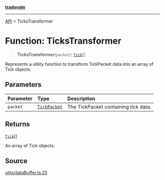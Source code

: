 [**tradovate**](../README.md)

***

[API](../API.md) > TicksTransformer

# Function: TicksTransformer

> **TicksTransformer**(`packet`): [`Tick`](../type-aliases/type-alias.Tick.md)[]

Represents a utility function to transform TickPacket data into an array of Tick objects.

## Parameters

| Parameter | Type | Description |
| :------ | :------ | :------ |
| `packet` | [`TickPacket`](../type-aliases/type-alias.TickPacket.md) | The TickPacket containing tick data. |

## Returns

[`Tick`](../type-aliases/type-alias.Tick.md)[]

An array of Tick objects.

## Source

[utils/dataBuffer.ts:25](https://github.com/cgilly2fast/tradovate-typescript/blob/b1caea5/src/utils/dataBuffer.ts#L25)
